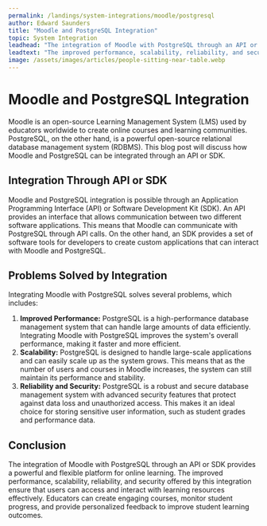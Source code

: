 ```yaml
---
permalink: /landings/system-integrations/moodle/postgresql
author: Edward Saunders
title: "Moodle and PostgreSQL Integration"
topic: System Integration
leadhead: "The integration of Moodle with PostgreSQL through an API or SDK provides a powerful and flexible platform for online learning"
leadtext: "The improved performance, scalability, reliability, and security offered by this integration ensure that users can access and interact with learning resources effectively. Educators can create engaging courses, monitor student progress, and provide personalized feedback to improve student learning outcomes."
image: /assets/images/articles/people-sitting-near-table.webp
---
```

<div class="arttext">	<h1>Moodle and PostgreSQL Integration</h1>
	<p>Moodle is an open-source Learning Management System (LMS) used by educators worldwide to create online courses and learning communities. PostgreSQL, on the other hand, is a powerful open-source relational database management system (RDBMS). This blog post will discuss how Moodle and PostgreSQL can be integrated through an API or SDK.</p>
	<h2>Integration Through API or SDK</h2>
	<p>Moodle and PostgreSQL integration is possible through an Application Programming Interface (API) or Software Development Kit (SDK). An API provides an interface that allows communication between two different software applications. This means that Moodle can communicate with PostgreSQL through API calls. On the other hand, an SDK provides a set of software tools for developers to create custom applications that can interact with Moodle and PostgreSQL.</p>
	<h2>Problems Solved by Integration</h2>
	<p>Integrating Moodle with PostgreSQL solves several problems, which includes:</p>
	<ol>
		<li><strong>Improved Performance:</strong> PostgreSQL is a high-performance database management system that can handle large amounts of data efficiently. Integrating Moodle with PostgreSQL improves the system's overall performance, making it faster and more efficient.</li>
		<li><strong>Scalability:</strong> PostgreSQL is designed to handle large-scale applications and can easily scale up as the system grows. This means that as the number of users and courses in Moodle increases, the system can still maintain its performance and stability.</li>
		<li><strong>Reliability and Security:</strong> PostgreSQL is a robust and secure database management system with advanced security features that protect against data loss and unauthorized access. This makes it an ideal choice for storing sensitive user information, such as student grades and performance data.</li>
	</ol>
	<h2>Conclusion</h2>
	<p>The integration of Moodle with PostgreSQL through an API or SDK provides a powerful and flexible platform for online learning. The improved performance, scalability, reliability, and security offered by this integration ensure that users can access and interact with learning resources effectively. Educators can create engaging courses, monitor student progress, and provide personalized feedback to improve student learning outcomes. </p>
</div>